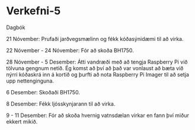 # Verkefni-5

Dagbók

21 Nóvember: Prufaði jarðvegsmælinn og fékk kóðasýnidæmi til að virka.

22 Nóvember - 24 Nóvember: Fór að skoða BH1750.

28 Nóvember - 5 Desember: Átti vandræði með að tengja Raspberry Pi við tölvuna gengnum netið. Ég komst að því að það var vonlaust að bæta við nýrri kóðaskrá inn á kortið og þurfti að nota Raspberry Pi Imager til að setja upp nettenginguna. 

6 Desember: Skoðaði BH1750.

8 Desember: Fékk ljósskynjarann til að virka.

9 - 11 Desember: Fór að skoða hvernig vatnsdælan virkar en fann því miður ekkert mikið.
